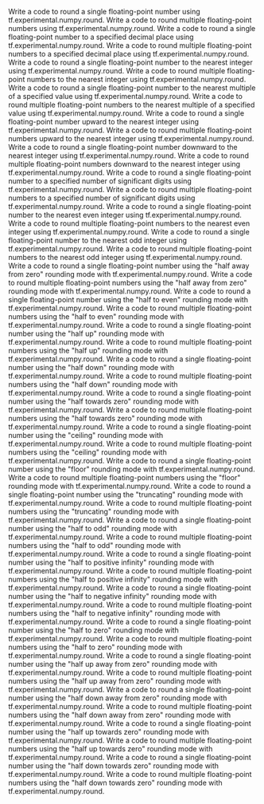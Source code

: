 Write a code to round a single floating-point number using tf.experimental.numpy.round.
Write a code to round multiple floating-point numbers using tf.experimental.numpy.round.
Write a code to round a single floating-point number to a specified decimal place using tf.experimental.numpy.round.
Write a code to round multiple floating-point numbers to a specified decimal place using tf.experimental.numpy.round.
Write a code to round a single floating-point number to the nearest integer using tf.experimental.numpy.round.
Write a code to round multiple floating-point numbers to the nearest integer using tf.experimental.numpy.round.
Write a code to round a single floating-point number to the nearest multiple of a specified value using tf.experimental.numpy.round.
Write a code to round multiple floating-point numbers to the nearest multiple of a specified value using tf.experimental.numpy.round.
Write a code to round a single floating-point number upward to the nearest integer using tf.experimental.numpy.round.
Write a code to round multiple floating-point numbers upward to the nearest integer using tf.experimental.numpy.round.
Write a code to round a single floating-point number downward to the nearest integer using tf.experimental.numpy.round.
Write a code to round multiple floating-point numbers downward to the nearest integer using tf.experimental.numpy.round.
Write a code to round a single floating-point number to a specified number of significant digits using tf.experimental.numpy.round.
Write a code to round multiple floating-point numbers to a specified number of significant digits using tf.experimental.numpy.round.
Write a code to round a single floating-point number to the nearest even integer using tf.experimental.numpy.round.
Write a code to round multiple floating-point numbers to the nearest even integer using tf.experimental.numpy.round.
Write a code to round a single floating-point number to the nearest odd integer using tf.experimental.numpy.round.
Write a code to round multiple floating-point numbers to the nearest odd integer using tf.experimental.numpy.round.
Write a code to round a single floating-point number using the "half away from zero" rounding mode with tf.experimental.numpy.round.
Write a code to round multiple floating-point numbers using the "half away from zero" rounding mode with tf.experimental.numpy.round.
Write a code to round a single floating-point number using the "half to even" rounding mode with tf.experimental.numpy.round.
Write a code to round multiple floating-point numbers using the "half to even" rounding mode with tf.experimental.numpy.round.
Write a code to round a single floating-point number using the "half up" rounding mode with tf.experimental.numpy.round.
Write a code to round multiple floating-point numbers using the "half up" rounding mode with tf.experimental.numpy.round.
Write a code to round a single floating-point number using the "half down" rounding mode with tf.experimental.numpy.round.
Write a code to round multiple floating-point numbers using the "half down" rounding mode with tf.experimental.numpy.round.
Write a code to round a single floating-point number using the "half towards zero" rounding mode with tf.experimental.numpy.round.
Write a code to round multiple floating-point numbers using the "half towards zero" rounding mode with tf.experimental.numpy.round.
Write a code to round a single floating-point number using the "ceiling" rounding mode with tf.experimental.numpy.round.
Write a code to round multiple floating-point numbers using the "ceiling" rounding mode with tf.experimental.numpy.round.
Write a code to round a single floating-point number using the "floor" rounding mode with tf.experimental.numpy.round.
Write a code to round multiple floating-point numbers using the "floor" rounding mode with tf.experimental.numpy.round.
Write a code to round a single floating-point number using the "truncating" rounding mode with tf.experimental.numpy.round.
Write a code to round multiple floating-point numbers using the "truncating" rounding mode with tf.experimental.numpy.round.
Write a code to round a single floating-point number using the "half to odd" rounding mode with tf.experimental.numpy.round.
Write a code to round multiple floating-point numbers using the "half to odd" rounding mode with tf.experimental.numpy.round.
Write a code to round a single floating-point number using the "half to positive infinity" rounding mode with tf.experimental.numpy.round.
Write a code to round multiple floating-point numbers using the "half to positive infinity" rounding mode with tf.experimental.numpy.round.
Write a code to round a single floating-point number using the "half to negative infinity" rounding mode with tf.experimental.numpy.round.
Write a code to round multiple floating-point numbers using the "half to negative infinity" rounding mode with tf.experimental.numpy.round.
Write a code to round a single floating-point number using the "half to zero" rounding mode with tf.experimental.numpy.round.
Write a code to round multiple floating-point numbers using the "half to zero" rounding mode with tf.experimental.numpy.round.
Write a code to round a single floating-point number using the "half up away from zero" rounding mode with tf.experimental.numpy.round.
Write a code to round multiple floating-point numbers using the "half up away from zero" rounding mode with tf.experimental.numpy.round.
Write a code to round a single floating-point number using the "half down away from zero" rounding mode with tf.experimental.numpy.round.
Write a code to round multiple floating-point numbers using the "half down away from zero" rounding mode with tf.experimental.numpy.round.
Write a code to round a single floating-point number using the "half up towards zero" rounding mode with tf.experimental.numpy.round.
Write a code to round multiple floating-point numbers using the "half up towards zero" rounding mode with tf.experimental.numpy.round.
Write a code to round a single floating-point number using the "half down towards zero" rounding mode with tf.experimental.numpy.round.
Write a code to round multiple floating-point numbers using the "half down towards zero" rounding mode with tf.experimental.numpy.round.